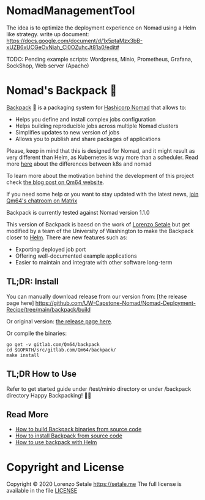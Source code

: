 # NomadManagementTool
The idea is to optimize the deployment experience on Nomad using a Helm like strategy.
write up document: https://docs.google.com/document/d/1x5ptaMzx3bB-xUZB6xUCGeOvNiah_Cl0OZuhcJt81a0/edit#

TODO:
Pending example scripts: Wordpress, Minio, Prometheus, Grafana, SockShop, Web server (Apache)

# Nomad's Backpack 🎒

[Backpack](https://backpack.qm64.tech) 🎒 is a packaging system for
[Hashicorp Nomad](https://www.nomadproject.io) that allows to:

* Helps you define and install complex jobs configuration
* Helps building reproducible jobs across multiple Nomad clusters
* Simplifies updates to new version of jobs
* Allows you to publish and share packages of applications

Please, keep in mind that this is designed for Nomad, and it might result as
very different than Helm, as Kubernetes is way more than a scheduler.
Read more [here](https://www.nomadproject.io/intro/vs/kubernetes.html) about
the differences between k8s and nomad

To learn more about the motivation behind the development of this project
check [the blog post on Qm64 website](https://qm64.tech/posts/202011-hashicorp-nomad-backpack/).

If you need some help or you want to stay updated with the latest news,
[join Qm64's chatroom on Matrix](https://matrix.to/#/#qm64:matrix.org?via=matrix.org)

Backpack is currently tested against Nomad version 1.1.0

This version of Backpack is baesd on the work of [Lorenzo Setale](https://blog.setale.me/) 
but get modified by a team of the University of Washington to make the Backpack closer to [Helm](https://helm.sh/).
There are new features such as:
* Exporting deployed job port
* Offering well-documented example applications
* Easier to maintain and integrate with other software long-term


## TL;DR: Install
You can manually download release from our version from:
[the release page here] https://github.com/UW-Capstone-Nomad/Nomad-Deployment-Recipe/tree/main/backpack/build

Or original version: [the release page here](https://gitlab.com/Qm64/backpack/-/releases).

Or compile the binaries:
```shell
go get -v gitlab.com/Qm64/backpack
cd $GOPATH/src/gitlab.com/Qm64/backpack/
make install
```

## TL;DR How to Use
Refer to get started guide under /test/minio directory
or under /backpack directory
Happy Backpacking! 🎒😀 

## Read More

* [How to build Backpack binaries from source code](docs/build.md)
* [How to install Backpack from source code](docs/build.md#installing)
* [How to use backpack with Helm](docs/usage.md)

# Copyright and License

Copyright © 2020 Lorenzo Setale https://setale.me
The full license is available in the file [LICENSE](LICENSE)